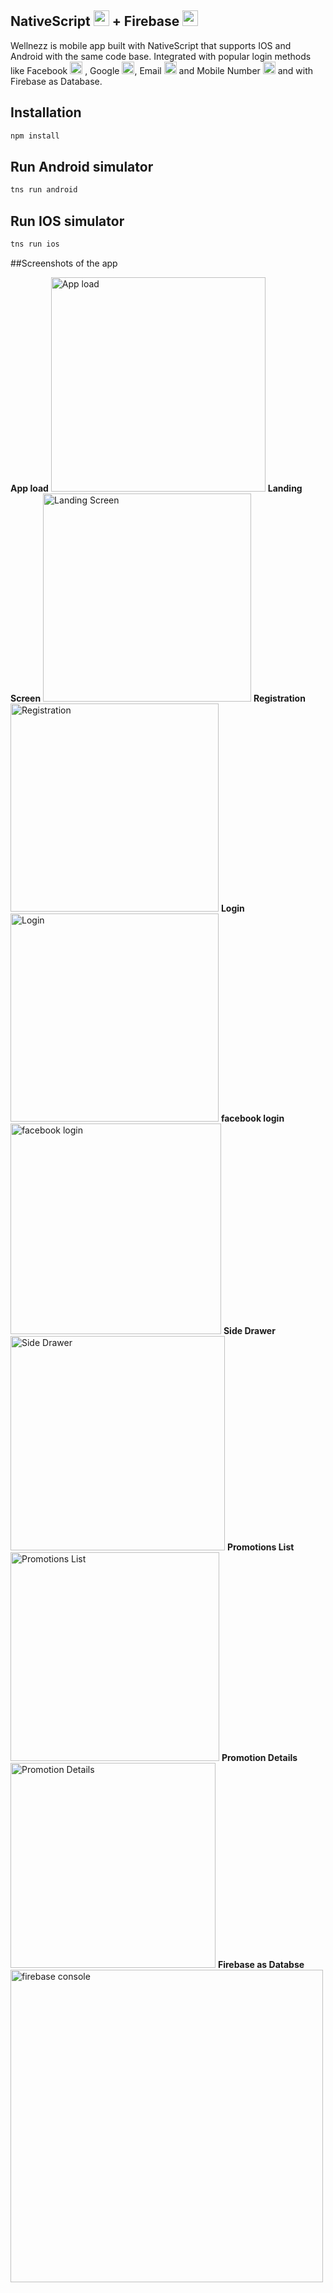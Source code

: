 ## **NativeScript**  <img width="25" alt="nativescript logo" src="https://user-images.githubusercontent.com/22003086/79030822-5e1aeb00-7bde-11ea-8124-45002fcd01cb.png"> + **Firebase**  <img width="25" alt="nativescript logo" src="https://user-images.githubusercontent.com/22003086/79031037-88b97380-7bdf-11ea-9986-a96fd760bc6d.png"> 

Wellnezz is mobile app built with NativeScript that supports IOS and Android with the same code base. Integrated with popular login methods like Facebook <img width="20" alt="Facebook logo" src="https://user-images.githubusercontent.com/22003086/79031252-d84c6f00-7be0-11ea-90d5-ad2991fc1172.png"> , Google <img width="20" alt="Google logo" src="https://user-images.githubusercontent.com/22003086/79031273-05008680-7be1-11ea-93fa-70ecf8233b1e.png">, Email <img width="20" alt="Email logo" src="https://user-images.githubusercontent.com/22003086/79031290-22cdeb80-7be1-11ea-8c6f-e1ad44bd3ee3.png"> and Mobile Number <img width="20" alt="Mobile logo" src="https://user-images.githubusercontent.com/22003086/79031301-3aa56f80-7be1-11ea-9cdc-3604f7861ce2.png"> and with Firebase as Database.


## Installation

```bash
npm install
```

## Run Android simulator

```bash
tns run android
```

## Run IOS simulator

```bash
tns run ios
```

##Screenshots of the app

**App load**
<img width="343" alt="App load" src="https://user-images.githubusercontent.com/22003086/79028891-47bc6180-7bd5-11ea-8b12-8021eaf184dd.gif">
**Landing Screen**
<img width="333" alt="Landing Screen" src="https://user-images.githubusercontent.com/22003086/79028935-80f4d180-7bd5-11ea-9d76-52c8ada9c0fc.png">
**Registration**
<img width="333" alt="Registration" src="https://user-images.githubusercontent.com/22003086/79028960-a08bfa00-7bd5-11ea-9b2b-102e8c65b63d.png">
**Login**
<img width="333" alt="Login" src="https://user-images.githubusercontent.com/22003086/79029999-49d4ef00-7bda-11ea-9baa-6ba9bc62f9aa.png">
**facebook login**
<img width="337" alt="facebook login" src="https://user-images.githubusercontent.com/22003086/79030017-5c4f2880-7bda-11ea-9449-39b598669880.png">
**Side Drawer**
<img width="343" alt="Side Drawer" src="https://user-images.githubusercontent.com/22003086/79030029-6709bd80-7bda-11ea-8992-f095afea28c2.png">
**Promotions List**
<img width="334" alt="Promotions List" src="https://user-images.githubusercontent.com/22003086/79030038-74bf4300-7bda-11ea-89d7-daa90937ca94.png">
**Promotion Details**
<img width="328" alt="Promotion Details" src="https://user-images.githubusercontent.com/22003086/79030053-86084f80-7bda-11ea-86b0-1b30f035d076.png">
**Firebase as Databse**
<img width="500" alt="firebase console" src="https://user-images.githubusercontent.com/22003086/79030075-9e786a00-7bda-11ea-8a96-ba4ae0254bd9.png">



